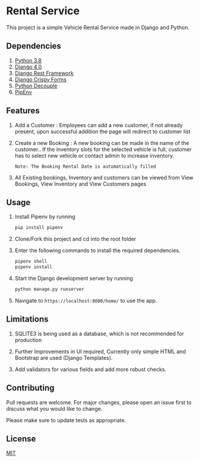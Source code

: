 # Rental Service

This project is a simple Vehicle Rental Service made in Django and Python.

## Dependencies

1. [Python 3.8](https://www.python.org/)
2. [Django 4.0](https://www.djangoproject.com/)
3. [Django Rest Framework](https://www.django-rest-framework.org/)
4. [Django Crispy Forms](https://django-crispy-forms.readthedocs.io/en/latest/)
5. [Python Decouple](https://pypi.org/project/python-decouple/)
6. [PipEnv](https://pypi.org/project/pipenv/)

## Features

1. Add a Customer : Employees can add a new customer, if not already present,
   upon successful addition the page will redirect to customer list
2. Create a new Booking : A new booking can be made in the name of the
   customer.. If the inventory slots for the selected vehicle is full, customer
   has to select new vehicle or contact admin to increase inventory.

   `Note: The Booking Rental Date is automatically filled`

3. All Existing bookings, Inventory and customers can be viewed from View
   Bookings, View Inventory and View Customers pages

## Usage

1. Install Pipenv by running

   ```bash
   pip install pipenv
   ```

2. Clone/Fork this project and cd into the root folder
3. Enter the following commands to install the required dependencies.
   ```bash
   pipenv shell
   pipenv install
   ```
4. Start the Django development server by running
   ```bash
   python manage.py runserver
   ```
5. Navigate to `https://localhost:8000/home/` to use the app.

## Limitations

1. SQLITE3 is being used as a database, which is not recommended for production
   
2. Further Improvements in UI required, Currently only simple HTML and Bootstrap are used (Django Templates).
   
3. Add validators for various fields and add more robust checks.

## Contributing

Pull requests are welcome. For major changes, please open an issue first to discuss what you would like to change.

Please make sure to update tests as appropriate.

## License

[MIT](https://choosealicense.com/licenses/mit/)
